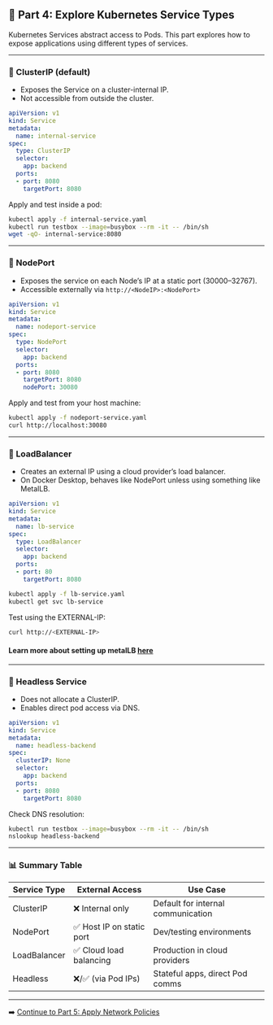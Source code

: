 ## 🧪 Part 4: Explore Kubernetes Service Types

Kubernetes Services abstract access to Pods. This part explores how to expose applications using different types of services.

---

### 🔸 ClusterIP (default)
- Exposes the Service on a cluster-internal IP.
- Not accessible from outside the cluster.

```yaml
apiVersion: v1
kind: Service
metadata:
  name: internal-service
spec:
  type: ClusterIP
  selector:
    app: backend
  ports:
  - port: 8080
    targetPort: 8080
```

Apply and test inside a pod:
```bash
kubectl apply -f internal-service.yaml
kubectl run testbox --image=busybox --rm -it -- /bin/sh
wget -qO- internal-service:8080
```

---

### 🔸 NodePort
- Exposes the service on each Node’s IP at a static port (30000–32767).
- Accessible externally via `http://<NodeIP>:<NodePort>`

```yaml
apiVersion: v1
kind: Service
metadata:
  name: nodeport-service
spec:
  type: NodePort
  selector:
    app: backend
  ports:
  - port: 8080
    targetPort: 8080
    nodePort: 30080
```

Apply and test from your host machine:
```bash
kubectl apply -f nodeport-service.yaml
curl http://localhost:30080
```

---

### 🔸 LoadBalancer
- Creates an external IP using a cloud provider’s load balancer.
- On Docker Desktop, behaves like NodePort unless using something like MetalLB.

```yaml
apiVersion: v1
kind: Service
metadata:
  name: lb-service
spec:
  type: LoadBalancer
  selector:
    app: backend
  ports:
  - port: 80
    targetPort: 8080
```

```bash
kubectl apply -f lb-service.yaml
kubectl get svc lb-service
```

Test using the EXTERNAL-IP:
```bash
curl http://<EXTERNAL-IP>
```

#### Learn more about setting up metalLB [here](https://medium.com/@shoaib_masood/metallb-network-loadbalancer-minikube-335d846dfdbe)
---

### 🔸 Headless Service
- Does not allocate a ClusterIP.
- Enables direct pod access via DNS.

```yaml
apiVersion: v1
kind: Service
metadata:
  name: headless-backend
spec:
  clusterIP: None
  selector:
    app: backend
  ports:
  - port: 8080
    targetPort: 8080
```

Check DNS resolution:
```bash
kubectl run testbox --image=busybox --rm -it -- /bin/sh
nslookup headless-backend
```

---

### 📊 Summary Table

| Service Type | External Access | Use Case |
|--------------|------------------|----------|
| ClusterIP | ❌ Internal only | Default for internal communication |
| NodePort | ✅ Host IP on static port | Dev/testing environments |
| LoadBalancer | ✅ Cloud load balancing | Production in cloud providers |
| Headless | ❌/✅ (via Pod IPs) | Stateful apps, direct Pod comms |

---

➡️ [Continue to Part 5: Apply Network Policies](part-5-apply-network-policies.md)
